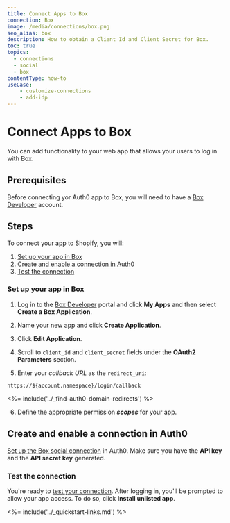 ```yaml
---
title: Connect Apps to Box
connection: Box
image: /media/connections/box.png
seo_alias: box
description: How to obtain a Client Id and Client Secret for Box.
toc: true
topics:
  - connections
  - social
  - box
contentType: how-to
useCase:
    - customize-connections
    - add-idp
---
```


# Connect Apps to Box

You can add functionality to your web app that allows your users to log in with Box. 

## Prerequisites

Before connecting yor Auth0 app to Box, you will need to have a [Box Developer](https://developers.box.com/) account.

## Steps

To connect your app to Shopify, you will:

1. [Set up your app in Box](#set-up-your-app-in-box)
2. [Create and enable a connection in Auth0](#create-and-enable-a-connection-in-auth0)
3. [Test the connection](#test-the-connection)

### Set up your app in Box

1. Log in to the [Box Developer](https://developers.box.com/) portal and click **My Apps** and then select **Create a Box Application**.

2. Name your new app and click **Create Application**.

3. Click **Edit Application**. 

4. Scroll to `client_id` and `client_secret` fields under the **OAuth2 Parameters** section.

5. Enter your <dfn data-key="callback">callback URL</dfn> as the `redirect_uri`:

  `https://${account.namespace}/login/callback`

<%= include('../_find-auth0-domain-redirects') %>

6. Define the appropriate permission <dfn data-key="scope">**scopes**</dfn> for your app.

## Create and enable a connection in Auth0

[Set up the Box social connection](/dashboard/guides/connections/set-up-connections-social) in Auth0. Make sure you have the **API key** and the **API secret key** generated.

### Test the connection

You're ready to [test your connection](/dashboard/guides/connections/test-connections-social). After logging in, you'll be prompted to allow your app access. To do so, click **Install unlisted app**.

<%= include('../_quickstart-links.md') %>
